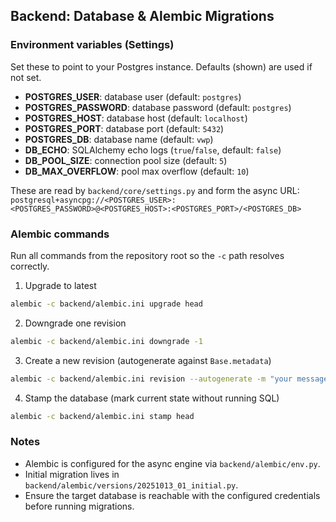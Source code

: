 ## Backend: Database & Alembic Migrations

### Environment variables (Settings)
Set these to point to your Postgres instance. Defaults (shown) are used if not set.

- **POSTGRES_USER**: database user (default: `postgres`)
- **POSTGRES_PASSWORD**: database password (default: `postgres`)
- **POSTGRES_HOST**: database host (default: `localhost`)
- **POSTGRES_PORT**: database port (default: `5432`)
- **POSTGRES_DB**: database name (default: `vwp`)
- **DB_ECHO**: SQLAlchemy echo logs (`true`/`false`, default: `false`)
- **DB_POOL_SIZE**: connection pool size (default: `5`)
- **DB_MAX_OVERFLOW**: pool max overflow (default: `10`)

These are read by `backend/core/settings.py` and form the async URL:
`postgresql+asyncpg://<POSTGRES_USER>:<POSTGRES_PASSWORD>@<POSTGRES_HOST>:<POSTGRES_PORT>/<POSTGRES_DB>`

### Alembic commands
Run all commands from the repository root so the `-c` path resolves correctly.

1) Upgrade to latest
```bash
alembic -c backend/alembic.ini upgrade head
```

2) Downgrade one revision
```bash
alembic -c backend/alembic.ini downgrade -1
```

3) Create a new revision (autogenerate against `Base.metadata`)
```bash
alembic -c backend/alembic.ini revision --autogenerate -m "your message"
```

4) Stamp the database (mark current state without running SQL)
```bash
alembic -c backend/alembic.ini stamp head
```

### Notes
- Alembic is configured for the async engine via `backend/alembic/env.py`.
- Initial migration lives in `backend/alembic/versions/20251013_01_initial.py`.
- Ensure the target database is reachable with the configured credentials before running migrations.


